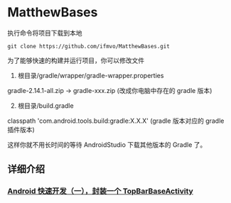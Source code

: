 # MatthewBases

执行命令将项目下载到本地

```
git clone https://github.com/ifmvo/MatthewBases.git
```
为了能够快速的构建并运行项目，你可以修改文件

1. 根目录/gradle/wrapper/gradle-wrapper.properties

gradle-2.14.1-all.zip  ->  gradle-xxx.zip (改成你电脑中存在的 gradle 版本)

2. 根目录/build.gradle

classpath 'com.android.tools.build:gradle:X.X.X' (gradle 版本对应的 gradle 插件版本)

这样你就不用长时间的等待 AndroidStudio 下载其他版本的 Gradle 了。

## 详细介绍

### [Android 快速开发（一），封装一个 TopBarBaseActivity](https://blog.ifmvo.cn/2017/04/14/package-topbarbaseactivity-by-toolbar/)


